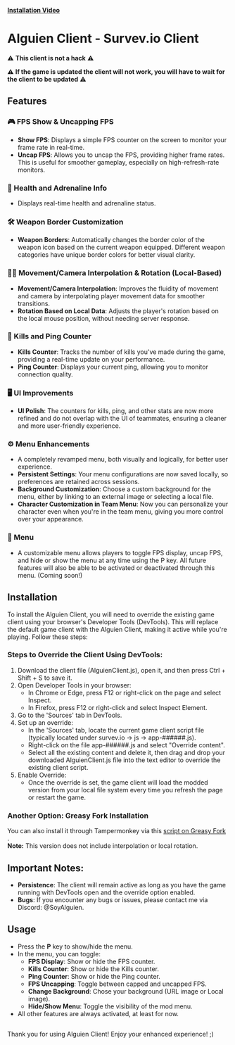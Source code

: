 [**Installation Video**](https://www.youtube.com/watch?v=bV9N5nZMjJg&ab_channel=SoyAlguien)


# Alguien Client - Survev.io Client
⚠ **This client is not a hack** ⚠

⚠ **If the game is updated the client will not work, you will have to wait for the client to be updated** ⚠

## Features

### 🎮 FPS Show & Uncapping FPS
- **Show FPS**: Displays a simple FPS counter on the screen to monitor your frame rate in real-time.
- **Uncap FPS**: Allows you to uncap the FPS, providing higher frame rates. This is useful for smoother gameplay, especially on high-refresh-rate monitors.

### 💊 Health and Adrenaline Info
- Displays real-time health and adrenaline status.

### 🛠️ Weapon Border Customization
- **Weapon Borders**: Automatically changes the border color of the weapon icon based on the current weapon equipped. Different weapon categories have unique border colors for better visual clarity.

### 🏃‍♂️ Movement/Camera Interpolation & Rotation (Local-Based)
- **Movement/Camera Interpolation**: Improves the fluidity of movement and camera by interpolating player movement data for smoother transitions.
- **Rotation Based on Local Data**: Adjusts the player's rotation based on the local mouse position, without needing server response.

### 🔫 Kills and Ping Counter
- **Kills Counter**: Tracks the number of kills you've made during the game, providing a real-time update on your performance.
- **Ping Counter**: Displays your current ping, allowing you to monitor connection quality.

### 🖥️ UI Improvements
- **UI Polish**: The counters for kills, ping, and other stats are now more refined and do not overlap with the UI of teammates, ensuring a cleaner and more user-friendly experience.

### ⚙️ Menu Enhancements
- A completely revamped menu, both visually and logically, for better user experience.
- **Persistent Settings**: Your menu configurations are now saved locally, so preferences are retained across sessions.
- **Background Customization**: Choose a custom background for the menu, either by linking to an external image or selecting a local file.
- **Character Customization in Team Menu**: Now you can personalize your character even when you're in the team menu, giving you more control over your appearance.

### 📜 Menu
- A customizable menu allows players to toggle FPS display, uncap FPS, and hide or show the menu at any time using the P key. All future features will also be able to be activated or deactivated through this menu. (Coming soon!)

## Installation

To install the Alguien Client, you will need to override the existing game client using your browser's Developer Tools (DevTools). This will replace the default game client with the Alguien Client, making it active while you're playing. Follow these steps:

### Steps to Override the Client Using DevTools:
1. Download the client file (AlguienClient.js), open it, and then press Ctrl + Shift + S to save it.
2. Open Developer Tools in your browser:
   - In Chrome or Edge, press F12 or right-click on the page and select Inspect.
   - In Firefox, press F12 or right-click and select Inspect Element.
3. Go to the 'Sources' tab in DevTools.
4. Set up an override:
   - In the 'Sources' tab, locate the current game client script file (typically located under survev.io -> js -> app-######.js).
   - Right-click on the file app-######.js and select "Override content".
   - Select all the existing content and delete it, then drag and drop your downloaded AlguienClient.js file into the text editor to override the existing client script.
5. Enable Override:
   - Once the override is set, the game client will load the modded version from your local file system every time you refresh the page or restart the game.

### Another Option: Greasy Fork Installation
You can also install it through Tampermonkey via this [script on Greasy Fork](https://greasyfork.org/es/scripts/519982-alguien-client-surve-io-client)
.  
**Note:** This version does not include interpolation or local rotation.

## Important Notes:
- **Persistence**: The client will remain active as long as you have the game running with DevTools open and the override option enabled.
- **Bugs**: If you encounter any bugs or issues, please contact me via Discord: @SoyAlguien.

## Usage
- Press the **P** key to show/hide the menu.
- In the menu, you can toggle:
   - **FPS Display**: Show or hide the FPS counter.
   - **Kills Counter**: Show or hide the Kills counter.
   - **Ping Counter**: Show or hide the Ping counter.
   - **FPS Uncapping**: Toggle between capped and uncapped FPS.
   - **Change Background**: Chose your background (URL image or Local image).
   - **Hide/Show Menu**: Toggle the visibility of the mod menu.
- All other features are always activated, at least for now.
##
Thank you for using Alguien Client! Enjoy your enhanced experience! ;)
